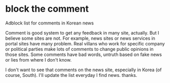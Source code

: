 # block the comment
Adblock list for comments in Korean news

Comment is good system to get any feedback in many site, actually. But I believe some sites are not. For example, news sites or news services in portal sites have many problem. Real villans who work for specific company or political parties make lots of comments to change public opinions in those sites. Some comments have bad words, untruth based on fake news or lies from where I don't know. 

I don't want to see that comments on the news site, especially in Korea (of course, South). I'll update the list everyday I find news. thanks.  
